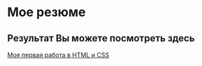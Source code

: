 # Мое резюме
## Результат Вы можете посмотреть здесь
[Моя первая работа в HTML и CSS](https://rufatmalikov.github.io/css/)
